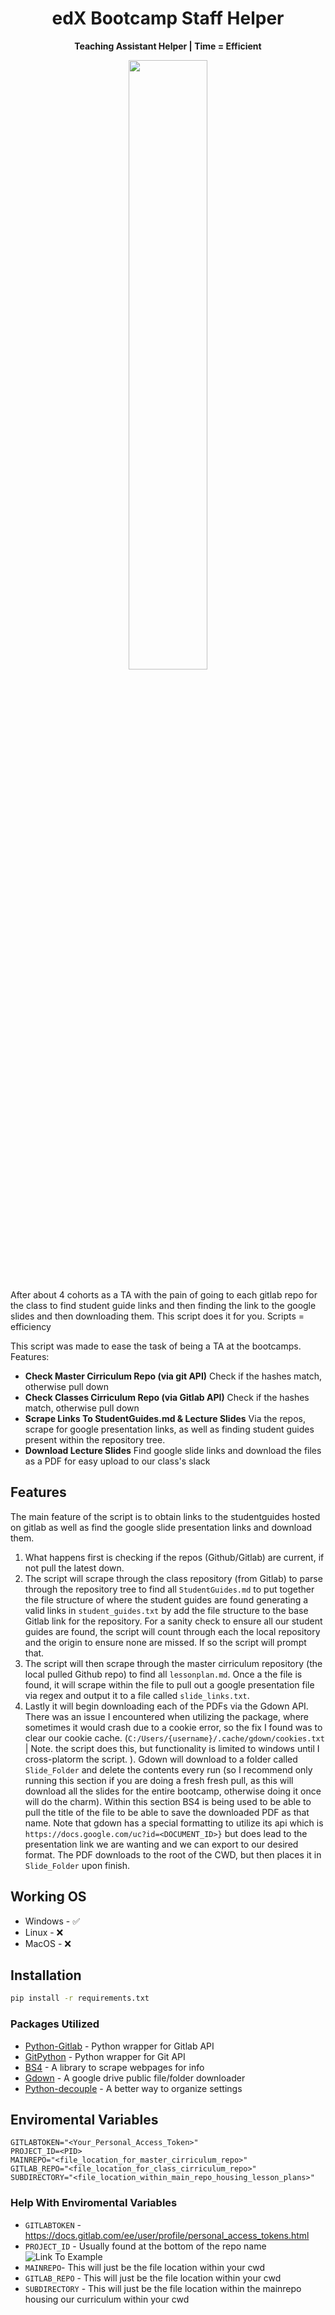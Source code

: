 <div align="center">
  <h1>edX Bootcamp Staff Helper</h1>
  <p><b>Teaching Assistant Helper | Time = Efficient</b></p>
  <img src="https://upload.wikimedia.org/wikipedia/commons/thumb/c/cd/EdX_newer_logo.svg/1200px-EdX_newer_logo.png" width="50%">
  <br>
  <br>
</div>
After about 4 cohorts as a TA with the pain of going to each gitlab repo for the class to find student guide links and then finding the link to the google slides and then downloading them. This script does it for you. Scripts = efficiency

This script was made to ease the task of being a TA at the bootcamps. Features:
- **Check Master Cirriculum Repo (via git API)** Check if the hashes match, otherwise pull down
- **Check Classes Cirriculum Repo (via Gitlab API)** Check if the hashes match, otherwise pull down
- **Scrape Links To StudentGuides.md & Lecture Slides** Via the repos, scrape for google presentation links, as well as finding student guides present within the repository tree.
- **Download Lecture Slides** Find google slide links and download the files as a PDF for easy upload to our class's slack

## Features
The main feature of the script is to obtain links to the studentguides hosted on gitlab as well as find the google slide presentation links and download them. 
1. What happens first is checking if the repos (Github/Gitlab) are current, if not pull the latest down.
2. The script will scrape through the class repository (from Gitlab) to parse through the repository tree to find all `StudentGuides.md` to put together the file structure of where the student guides are found generating a valid links in `student_guides.txt` by add the file structure to the base Gitlab link for the repository. For a sanity check to ensure all our student guides are found, the script will count through each the local repository and the origin to ensure none are missed. If so the script will prompt that.
3. The script will then scrape through the master cirriculum repository (the local pulled Github repo) to find all `lessonplan.md`. Once a the file is found, it will scrape within the file to pull out a google presentation file via regex and output it to a file called `slide_links.txt`.  
4. Lastly it will begin downloading each of the PDFs via the Gdown API. There was an issue I encountered when utilizing the package, where sometimes it would crash due to a cookie error, so the fix I found was to clear our cookie cache. (`C:/Users/{username}/.cache/gdown/cookies.txt` | Note. the script does this, but functionality is limited to windows until I cross-platorm the script. ). Gdown will download to a folder called `Slide_Folder` and delete the contents every run (so I recommend only running this section if you are doing a fresh fresh pull, as this will download all the slides for the entire bootcamp, otherwise doing it once will do the charm). Within this section BS4 is being used to be able to pull the title of the file to be able to save the downloaded PDF as that name. Note that gdown has a special formatting to utilize its api which is `https://docs.google.com/uc?id=<DOCUMENT_ID>}` but does lead to the presentation link we are wanting and we can export to our desired format. The PDF downloads to the root of the CWD, but then places it in `Slide_Folder` upon finish. 

## Working OS

 - Windows - ✅
 - Linux - ❌
 - MacOS - ❌

## Installation
```bash
pip install -r requirements.txt
```
### Packages Utilized
 - [Python-Gitlab](https://github.com/python-gitlab/python-gitlab) - Python wrapper for Gitlab API
 - [GitPython](https://github.com/gitpython-developers/GitPython) - Python wrapper for Git API
 - [BS4](https://pypi.org/project/beautifulsoup4/) - A library to scrape webpages for info
 - [Gdown](https://github.com/wkentaro/gdown) - A google drive public file/folder downloader
 - [Python-decouple](https://github.com/HBNetwork/python-decouple) - A better way to organize settings

## Enviromental Variables

    GITLABTOKEN="<Your_Personal_Access_Token>"
    PROJECT_ID=<PID>
    MAINREPO="<file_location_for_master_cirriculum_repo>"
    GITLAB_REPO="<file_location_for_class_cirriculum_repo>"
    SUBDIRECTORY="<file_location_within_main_repo_housing_lesson_plans>"

### Help With Enviromental Variables
 - `GITLABTOKEN` - https://docs.gitlab.com/ee/user/profile/personal_access_tokens.html
 - `PROJECT_ID` - Usually found at the bottom of the repo name\
   ![Link To Example](https://i.stack.imgur.com/u0K4w.png)
 - `MAINREPO`- This will just be the file location within your cwd
 - `GITLAB_REPO` - This will just be the file location within your cwd
 - `SUBDIRECTORY` - This will just be the file location within the mainrepo housing our curriculum within your cwd
